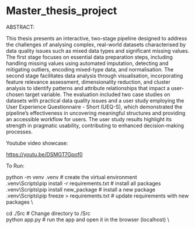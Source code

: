 # Master_thesis_project

ABSTRACT:

This thesis presents an interactive, two-stage pipeline designed to address the challenges of analysing complex, real-world datasets characterised by data quality issues
such as mixed data types and significant missing values. The first stage focuses on essential data preparation steps, including handling missing values using automated imputation, detecting and mitigating outliers, encoding mixed-type data, and normalisation. 
The second stage facilitates data analysis through visualisation, incorporating feature relevance assessment, dimensionality reduction, and cluster analysis to
identify patterns and attribute relationships that impact a user-chosen target variable. The evaluation included two case studies on datasets with practical data quality issues and a user study employing the User Experience Questionnaire - Short (UEQ-S),
which demonstrated the pipeline’s effectiveness in uncovering meaningful structures and providing an accessible workflow for users. The user study results highlight its strength in pragmatic usability, contributing to enhanced decision-making processes.

Youtube video showcase:

https://youtu.be/DSMGT7Gpof0

To Run:

python -m venv .venv                            # create the virtual environment \
.venv\Scripts\pip install -r requirements.txt   # install all packages \
.venv\Scripts\pip install new_package           # install a new package \
.venv\Scripts\pip freeze > requirements.txt     # update requirements with new packages \

cd ./Src                                        # Change directory to /Src \
python app.py                                   # run the app and open it in the browser (localhost) \

